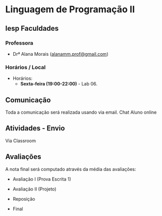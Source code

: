 # Linguagem de Programação II

## Iesp Faculdades

### Professora

* Drª Alana Morais ([alanamm.prof@gmail.com](mailto:alanamm.prof@gmail.com))

### Horários / Local

* Horários:
  - **Sexta-feira (19:00-22:00)** - Lab 06.

## Comunicação

Toda a comunicação será realizada usando via email.
Chat Aluno online

## Atividades - Envio
Via Classroom

## Avaliações

A nota final será computado através da média das avaliações:

* Avaliação I (Prova Escrita 1)
* Avaliação II (Projeto)

* Reposição
* Final
